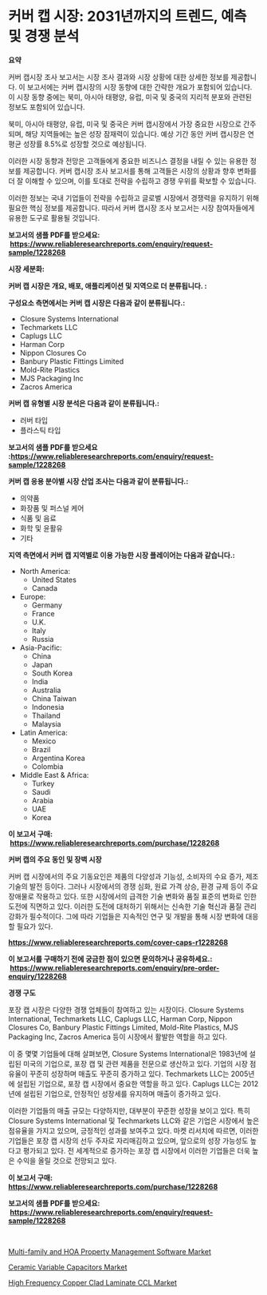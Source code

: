 <p><h1>커버 캡 시장: 2031년까지의 트렌드, 예측 및 경쟁 분석</h1></p><p><strong>요약</strong></p>
<p><p>커버 캡시장 조사 보고서는 시장 조사 결과와 시장 상황에 대한 상세한 정보를 제공합니다. 이 보고서에는 커버 캡시장의 시장 동향에 대한 간략한 개요가 포함되어 있습니다. 이 시장 동향 중에는 북미, 아시아 태평양, 유럽, 미국 및 중국의 지리적 분포와 관련된 정보도 포함되어 있습니다. </p><p>북미, 아시아 태평양, 유럽, 미국 및 중국은 커버 캡시장에서 가장 중요한 시장으로 간주되며, 해당 지역들에는 높은 성장 잠재력이 있습니다. 예상 기간 동안 커버 캡시장은 연평균 성장률 8.5%로 성장할 것으로 예상됩니다.</p><p>이러한 시장 동향과 전망은 고객들에게 중요한 비즈니스 결정을 내릴 수 있는 유용한 정보를 제공합니다. 커버 캡시장 조사 보고서를 통해 고객들은 시장의 상황과 향후 변화를 더 잘 이해할 수 있으며, 이를 토대로 전략을 수립하고 경쟁 우위를 확보할 수 있습니다.</p><p>이러한 정보는 국내 기업들이 전략을 수립하고 글로벌 시장에서 경쟁력을 유지하기 위해 필요한 핵심 정보를 제공합니다. 따라서 커버 캡시장 조사 보고서는 시장 참여자들에게 유용한 도구로 활용될 것입니다.</p></p>
<p><strong>보고서의 샘플 PDF를 받으세요: &nbsp;<a href="https://www.reliableresearchreports.com/enquiry/request-sample/1228268">https://www.reliableresearchreports.com/enquiry/request-sample/1228268</a></strong></p>
<p><strong>시장 세분화:</strong></p>
<p><strong> 커버 캡 시장은 개요, 배포, 애플리케이션 및 지역으로 더 분류됩니다. :</strong></p>
<p><strong>구성요소 측면에서는 커버 캡 시장은 다음과 같이 분류됩니다.:</strong></p>
<p><ul><li>Closure Systems International</li><li>Techmarkets LLC</li><li>Caplugs LLC</li><li>Harman Corp</li><li>Nippon Closures Co</li><li>Banbury Plastic Fittings Limited</li><li>Mold-Rite Plastics</li><li>MJS Packaging Inc</li><li>Zacros America</li></ul></p>
<p><strong> 커버 캡 유형별 시장 분석은 다음과 같이 분류됩니다.:</strong></p>
<p><ul><li>러버 타입</li><li>플라스틱 타입</li></ul></p>
<p><strong>보고서의 샘플 PDF를 받으세요 :<a href="https://www.reliableresearchreports.com/enquiry/request-sample/1228268">https://www.reliableresearchreports.com/enquiry/request-sample/1228268</a></strong></p>
<p><strong> 커버 캡 응용 분야별 시장 산업 조사는 다음과 같이 분류됩니다.:</strong></p>
<p><ul><li>의약품</li><li>화장품 및 퍼스널 케어</li><li>식품 및 음료</li><li>화학 및 윤활유</li><li>기타</li></ul></p>
<p><strong>지역 측면에서 커버 캡 지역별로 이용 가능한 시장 플레이어는 다음과 같습니다.:</strong></p>
<p><ul>
    <li>
        North America:
        <ul>
            <li>United States</li>
            <li>Canada</li>
        </ul>
    </li>
    <li>
        Europe:
        <ul>
            <li>Germany</li>
            <li>France</li>
            <li>U.K.</li>
            <li>Italy</li>
            <li>Russia</li>
        </ul>
    </li>
    <li>
        Asia-Pacific:
        <ul>
            <li>China</li>
            <li>Japan</li>
            <li>South Korea</li>
            <li>India</li>
            <li>Australia</li>
            <li>China Taiwan</li>
            <li>Indonesia</li>
            <li>Thailand</li>
            <li>Malaysia</li>
        </ul>
    </li>
    <li>
        Latin America:
        <ul>
            <li>Mexico</li>
            <li>Brazil</li>
            <li>Argentina Korea</li>
            <li>Colombia</li>
        </ul>
    </li>
    <li>
        Middle East & Africa:
        <ul>
            <li>Turkey</li>
            <li>Saudi</li>
            <li>Arabia</li>
            <li>UAE</li>
            <li>Korea</li>
        </ul>
    </li>
    </ul></p>
<p><strong>이 보고서 구매: &nbsp;<a href="https://www.reliableresearchreports.com/purchase/1228268">https://www.reliableresearchreports.com/purchase/1228268</a></strong></p>
<p><strong>커버 캡의 주요 동인 및 장벽 시장</strong></p>
<p><p> 커버 캡 시장에서의 주요 기동요인은 제품의 다양성과 기능성, 소비자의 수요 증가, 제조 기술의 발전 등이다. 그러나 시장에서의 경쟁 심화, 원료 가격 상승, 환경 규제 등이 주요 장애물로 작용하고 있다. 또한 시장에서의 급격한 기술 변화와 품질 표준의 변화로 인한 도전에 직면하고 있다. 이러한 도전에 대처하기 위해서는 신속한 기술 혁신과 품질 관리 강화가 필수적이다. 그에 따라 기업들은 지속적인 연구 및 개발을 통해 시장 변화에 대응할 필요가 있다.</p></p>
<p><strong><a href="https://www.reliableresearchreports.com/cover-caps-r1228268">https://www.reliableresearchreports.com/cover-caps-r1228268</a></strong></p>
<p><strong>이 보고서를 구매하기 전에 궁금한 점이 있으면 문의하거나 공유하세요.: &nbsp;<a href="https://www.reliableresearchreports.com/enquiry/pre-order-enquiry/1228268">https://www.reliableresearchreports.com/enquiry/pre-order-enquiry/1228268</a></strong></p>
<p><strong>경쟁 구도</strong></p>
<p><p>포장 캡 시장은 다양한 경쟁 업체들이 참여하고 있는 시장이다. Closure Systems International, Techmarkets LLC, Caplugs LLC, Harman Corp, Nippon Closures Co, Banbury Plastic Fittings Limited, Mold-Rite Plastics, MJS Packaging Inc, Zacros America 등이 시장에서 활발한 역할을 하고 있다.</p><p>이 중 몇몇 기업들에 대해 살펴보면, Closure Systems International은 1983년에 설립된 미국의 기업으로, 포장 캡 및 관련 제품을 전문으로 생산하고 있다. 기업의 시장 점유율이 꾸준히 성장하며 매출도 꾸준히 증가하고 있다. Techmarkets LLC는 2005년에 설립된 기업으로, 포장 캡 시장에서 중요한 역할을 하고 있다. Caplugs LLC는 2012년에 설립된 기업으로, 안정적인 성장세를 유지하며 매출이 증가하고 있다.</p><p>이러한 기업들의 매출 규모는 다양하지만, 대부분이 꾸준한 성장을 보이고 있다. 특히 Closure Systems International 및 Techmarkets LLC와 같은 기업은 시장에서 높은 점유율을 가지고 있으며, 긍정적인 성과를 보여주고 있다. 마켓 리서치에 따르면, 이러한 기업들은 포장 캡 시장의 선두 주자로 자리매김하고 있으며, 앞으로의 성장 가능성도 높다고 평가되고 있다. 전 세계적으로 증가하는 포장 캡 시장에서 이러한 기업들은 더욱 높은 수익을 올릴 것으로 전망되고 있다.</p></p>
<p><strong>이 보고서 구매: &nbsp; <a href="https://www.reliableresearchreports.com/purchase/1228268">https://www.reliableresearchreports.com/purchase/1228268</a></strong></p>
<p><strong>보고서의 샘플 PDF를 받으세요: &nbsp;<a href="https://www.reliableresearchreports.com/enquiry/request-sample/1228268">https://www.reliableresearchreports.com/enquiry/request-sample/1228268</a></strong><strong></strong></p>
<p>&nbsp;</p>
<p><p><a href="https://github.com/WillieWoodard/Market-Research-Report-List-4/blob/main/multi-family-and-hoa-property-management-software-market.md">Multi-family and HOA Property Management Software Market</a></p><p><a href="https://nifty-kite-d51.notion.site/Ceramic-Variable-Capacitors-Market-Insight-Market-Trends-Growth-Forecasted-from-2024-TO-2031-143d5e58dcd34097bda6618c52a5b6d5">Ceramic Variable Capacitors Market</a></p><p><a href="https://ivy-potential-64b.notion.site/High-Frequency-Copper-Clad-Laminate-CCL-Market-Size-Market-Outlook-and-Market-Forecast-2024-to-203-f401d0eeee1c43e883210a585c88cf03">High Frequency Copper Clad Laminate CCL Market</a></p></p>